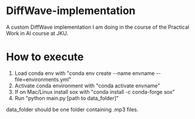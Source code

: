 # DiffWave-implementation
A custom DiffWave implementation I am doing in the course of the Practical Work in AI course at JKU. 

# How to execute

1. Load conda env with "conda env create --name envname --file=environments.yml"
2. Activate conda environment with "conda activate envname"
3. If on Mac/Linux install sox with "conda install -c conda-forge sox"
4. Run "python main.py [path to data_folder]"


data_folder should be one folder containing .mp3 files.
